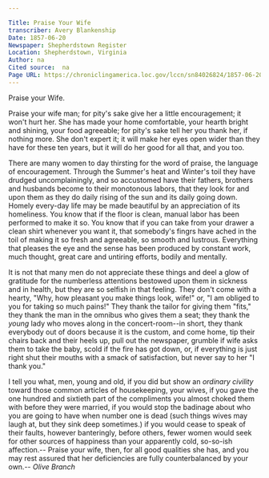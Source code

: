 ```yaml
---

Title: Praise Your Wife
transcriber: Avery Blankenship
Date: 1857-06-20
Newspaper: Shepherdstown Register
Location: Shepherdstown, Virginia
Author: na
Cited source:  na
Page URL: https://chroniclingamerica.loc.gov/lccn/sn84026824/1857-06-20/ed-1/seq-1/
---
```


Praise your Wife.

Praise your wife man; for pity's sake give her a little encouragement; it won't hurt her. She has made your home comfortable, your hearth bright and shining, your food agreeable; for pity's sake tell her you thank her, if nothing more. She don't expert it; it will make her eyes open wider than they have for these ten years,
but it will do her good for all that, and you too.  

There are many women to day thirsting for the word of praise, the language of encouragement. Through the Summer's heat and Winter's toil they have drudged uncomplainingly, and so accustomed have their fathers, brothers and husbands become to their monotonous labors, that they look for and upon them as they do daily rising of the sun and its daily going down. Homely every-day life may be made beautiful by an appreciation of its homeliness. You know that if the floor is clean, manual labor has been performed to make it so. You know that if you can take from your drawer a clean shirt whenever you want it, that somebody's fingrs have ached in the toil of making it so fresh and agreeable, so smooth and lustrous. Everything that pleases the eye and the sense has been produced by constant work, much thought, great care and untiring efforts, bodily and mentally. 

It is not that many men do not appreciate these things and deel a glow of gratitude for the numberless attentions bestowed upon them in sickness and in health, but they are so selfish in that feeling. They don't come with a hearty, "Why, how pleasant you make things look, wife!" or, "I am obliged to you for taking so much pains!" They thank the tailor for giving them "fits," they thank the man in the omnibus who gives them a seat; they thank the *young* lady who moves along in the concert-room--in short, they thank everybody out of doors because it is the custom, and come home, tip their chairs back and their heels up, pull out the newspaper, grumble if wife asks them to take the baby, scold if the fire has got down, or, if everything is just right shut their mouths with a smack of satisfaction, but never say to her "I thank you."

I tell you what, men, young and old, if you did but show an *ordinary civility* toward those common articles of housekeeping, your wives, if you gave the one hundred and sixtieth part of the compliments you almost choked them with before they were married, if you would stop the badinage about who you are going to have when number one is dead (such things wives may laugh at, but they sink deep sometimes.) if you would cease to speak of their faults, however banteringly, before others, fewer women would seek for other sources of happiness than your apparently cold, so-so-ish affection.-- Praise your wife, then, for all good qualities she has, and you may rest assured that her deficiencies are fully counterbalanced by your own.-- *Olive Branch* 
